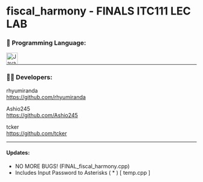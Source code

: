 # fiscal_harmony - FINALS ITC111 LEC LAB

### 📍 Programming Language:


 <img align="left" alt="Java" width="30px" style="padding-right:10px;" src="https://cdn.jsdelivr.net/gh/devicons/devicon/icons/cplusplus/cplusplus-plain.svg"/><br>

 ---


<h3 align="left"> 👨‍💻 Developers:</h3>

rhyumiranda<br>
https://github.com/rhyumiranda

Ashio245<br>
https://github.com/Ashio245

tcker<br>
https://github.com/tcker

---

<h4 align="left"> Updates:</h4>

- NO MORE BUGS! (FINAL_fiscal_harmony.cpp)
- Includes Input Password to Asterisks ( * ) [ temp.cpp ]





  
